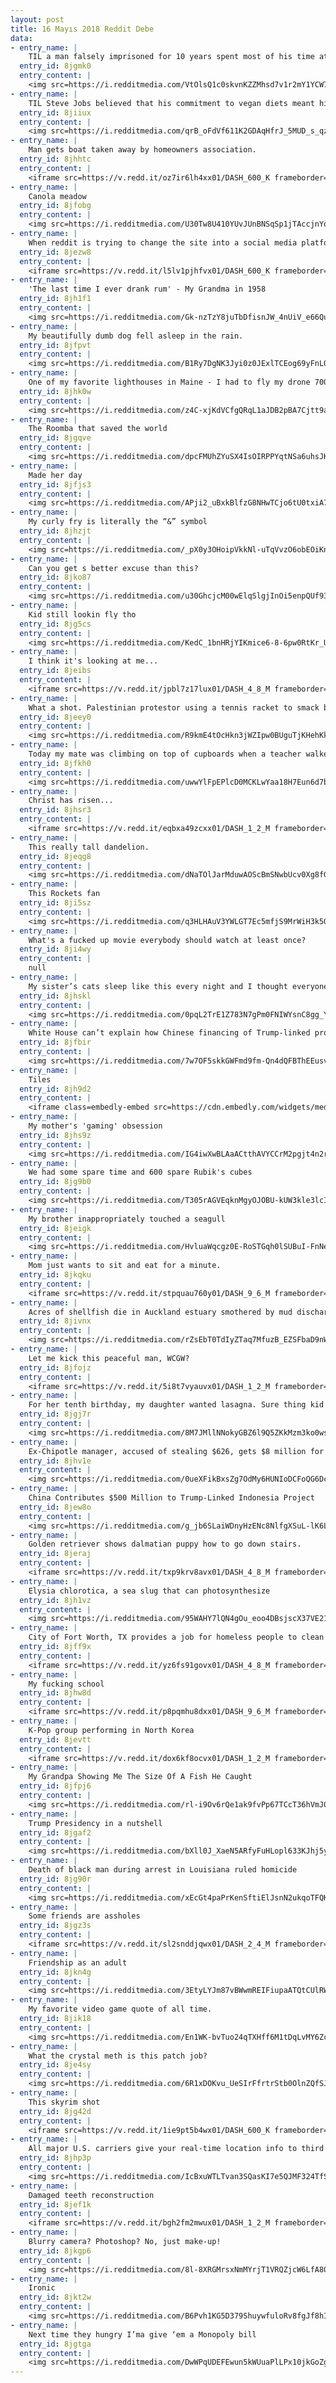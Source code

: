 ```yaml
---
layout: post
title: 16 Mayıs 2018 Reddit Debe
data:
- entry_name: |
    TIL a man falsely imprisoned for 10 years spent most of his time at the library to study law and prove his innocence, and then became a lawyer to help free other people who have been falsely convicted.
  entry_id: 8jgmk0
  entry_content: |
    <img src=https://i.redditmedia.com/VtOlsQ1c0skvnKZZMhsd7v1r2mY1YCW7TA3oDR1BhfA.jpg?s=5fefd2e60da4efe60bff73694c501f8a frameborder=0>
- entry_name: |
    TIL Steve Jobs believed that his commitment to vegan diets meant his body was flushed of mucus and he was free from body odor, so he didn't need to wear deodorant or shower regularly. His former coworkers quote that he was 'very, very wrong'
  entry_id: 8jiiux
  entry_content: |
    <img src=https://i.redditmedia.com/qrB_oFdVf611K2GDAqHfrJ_5MUD_s_qzDYyHIftx3yI.jpg?s=f955970b58202237134c5b8b0a9a67dd frameborder=0>
- entry_name: |
    Man gets boat taken away by homeowners association.
  entry_id: 8jhhtc
  entry_content: |
    <iframe src=https://v.redd.it/oz7ir6lh4xx01/DASH_600_K frameborder=0></iframe>
- entry_name: |
    Canola meadow
  entry_id: 8jfobg
  entry_content: |
    <img src=https://i.redditmedia.com/U30Tw8U410YUvJUnBNSqSp1jTAccjnYqHa0peyR7UDI.jpg?s=787af21637fbeb0dd347a6433e6b314f frameborder=0>
- entry_name: |
    When reddit is trying to change the site into a social media platform
  entry_id: 8jezw8
  entry_content: |
    <iframe src=https://v.redd.it/l5lv1pjhfvx01/DASH_600_K frameborder=0></iframe>
- entry_name: |
    'The last time I ever drank rum' - My Grandma in 1958
  entry_id: 8jh1f1
  entry_content: |
    <img src=https://i.redditmedia.com/Gk-nzTzY8juTbDfisnJW_4nUiV_e66Quy4J5J4XqY1I.jpg?s=0fdf7bf853d46efd82f90f8cea7cf656 frameborder=0>
- entry_name: |
    My beautifully dumb dog fell asleep in the rain.
  entry_id: 8jfpvt
  entry_content: |
    <img src=https://i.redditmedia.com/B1Ry7DgNK3Jyi0z0JExlTCEog69yFnLQj0k6oLjbOOo.jpg?s=1a43a15fb385eacb9f34c8567cbc66de frameborder=0>
- entry_name: |
    One of my favorite lighthouses in Maine - I had to fly my drone 7000ft out into the ocean in order to capture this photo, almost didn't have enough battery to get it back to land.
  entry_id: 8jhk0w
  entry_content: |
    <img src=https://i.redditmedia.com/z4C-xjKdVCfgQRqL1aJDB2pBA7Cjtt9aoHmd5Xqyw68.jpg?s=53233c779256321dd5c30a9b747dea49 frameborder=0>
- entry_name: |
    The Roomba that saved the world
  entry_id: 8jgqve
  entry_content: |
    <img src=https://i.redditmedia.com/dpcFMUhZYuSX4IsOIRPPYqtNSa6uhsJKkv2_w_l2NHQ.jpg?s=533d377e887032a1a137db6d262643e3 frameborder=0>
- entry_name: |
    Made her day
  entry_id: 8jfjs3
  entry_content: |
    <img src=https://i.redditmedia.com/APji2_uBxkBlfzG8NHwTCjo6tU0txiA7gZjo59LgSac.jpg?s=e360ecacc3db0b8a66ae9ef80594e1a4 frameborder=0>
- entry_name: |
    My curly fry is literally the “&” symbol
  entry_id: 8jhzjt
  entry_content: |
    <img src=https://i.redditmedia.com/_pX0y3OHoipVkkNl-uTqVvzO6obEOiKnmMHik9fTfx8.jpg?s=c1b92b74e1dd06ec3c6e4e6ffecc7eb2 frameborder=0>
- entry_name: |
    Can you get s better excuse than this?
  entry_id: 8jko87
  entry_content: |
    <img src=https://i.redditmedia.com/u30GhcjcM00wElqSlgjInOi5enpQUf93ABQGBRALHzw.jpg?s=b9e97c12a7084fb659387c78c668956d frameborder=0>
- entry_name: |
    Kid still lookin fly tho
  entry_id: 8jg5cs
  entry_content: |
    <img src=https://i.redditmedia.com/KedC_1bnHRjYIKmice6-8-6pw0RtKr_UdaVCvtPMmlA.jpg?s=91f2480926bfc75a9e5e475efa91145a frameborder=0>
- entry_name: |
    I think it's looking at me...
  entry_id: 8jeibs
  entry_content: |
    <iframe src=https://v.redd.it/jpbl7z17lux01/DASH_4_8_M frameborder=0></iframe>
- entry_name: |
    What a shot. Palestinian protestor using a tennis racket to smack back a tear gas canister fired by Israeli troops.
  entry_id: 8jeey0
  entry_content: |
    <img src=https://i.redditmedia.com/R9kmE4tOcHkn3jWZIpw0BUguTjKHehKkahn4KeOcRAw.jpg?s=2fc68c078892ba1c26412a314480114f frameborder=0>
- entry_name: |
    Today my mate was climbing on top of cupboards when a teacher walked in, he then decides to pick up a textbook and start reading it as if that will justify his actions xD
  entry_id: 8jfkh0
  entry_content: |
    <img src=https://i.redditmedia.com/uwwYlFpEPlcD0MCKLwYaa18H7Eun6d7b21kD0bI_-A4.jpg?s=ab72eaa224843395c8b034b3f97e0522 frameborder=0>
- entry_name: |
    Christ has risen...
  entry_id: 8jhsr3
  entry_content: |
    <iframe src=https://v.redd.it/eqbxa49zcxx01/DASH_1_2_M frameborder=0></iframe>
- entry_name: |
    This really tall dandelion.
  entry_id: 8jeqg8
  entry_content: |
    <img src=https://i.redditmedia.com/dNaTOlJarMduwAOScBmSNwbUcv0Xg8fGJ24RBB1GYcU.jpg?s=dd23dc7f5162644b3ac73310eb9afb6c frameborder=0>
- entry_name: |
    This Rockets fan
  entry_id: 8ji5sz
  entry_content: |
    <img src=https://i.redditmedia.com/q3HLHAuV3YWLGT7Ec5mfjS9MrWiH3k5QVLHMtJlFY2E.jpg?s=249ceae262e97f626c3ffc4bc9d9bf77 frameborder=0>
- entry_name: |
    What's a fucked up movie everybody should watch at least once?
  entry_id: 8ji4wy
  entry_content: |
    null
- entry_name: |
    My sister’s cats sleep like this every night and I thought everyone should know
  entry_id: 8jhskl
  entry_content: |
    <img src=https://i.redditmedia.com/0pqL2TrE1Z783N7gPm0FNIWYsnC8gg_Yhd4Zz3nIHzE.jpg?s=03e9b1520a8123d500cf3ecad283c829 frameborder=0>
- entry_name: |
    White House can’t explain how Chinese financing of Trump-linked project doesn’t violate Constitution
  entry_id: 8jfbir
  entry_content: |
    <img src=https://i.redditmedia.com/7w7OF5skkGWFmd9fm-Qn4dQFBThEEusvCI26PS-RX9w.jpg?s=80ade3c4fd2d98ba754dacbdf2eb979f frameborder=0>
- entry_name: |
    Tiles
  entry_id: 8jh9d2
  entry_content: |
    <iframe class=embedly-embed src=https://cdn.embedly.com/widgets/media.html?src=https%3A%2F%2Fgfycat.com%2Fifr%2FNarrowMintyAnura&url=https%3A%2F%2Fgfycat.com%2FNarrowMintyAnura&image=https%3A%2F%2Fthumbs.gfycat.com%2FNarrowMintyAnura-size_restricted.gif&key=522baf40bd3911e08d854040d3dc5c07&type=text%2Fhtml&schema=gfycat width=512 height=640 scrolling=no frameborder=0 allowfullscreen></iframe>
- entry_name: |
    My mother's 'gaming' obsession
  entry_id: 8jhs9z
  entry_content: |
    <img src=https://i.redditmedia.com/IG4iwXwBLAaACtthAVYCCrM2pgjt4n2rsw3MbO83wlI.jpg?s=a1d1f6150308d78f2ba06d171f0c6632 frameborder=0>
- entry_name: |
    We had some spare time and 600 spare Rubik's cubes
  entry_id: 8jg9b0
  entry_content: |
    <img src=https://i.redditmedia.com/T305rAGVEqknMgyOJOBU-kUW3kle3lcITREzze83ZG4.jpg?s=e7d30ffec38ebd8df83d3f97e70c02f4 frameborder=0>
- entry_name: |
    My brother inappropriately touched a seagull
  entry_id: 8jeigk
  entry_content: |
    <img src=https://i.redditmedia.com/HvluaWqcgz0E-RoSTGqh0lSUBuI-FnNe6r0fpSm1fjA.jpg?s=b63a4f4177125adc0b939a4d1d9ef660 frameborder=0>
- entry_name: |
    Mom just wants to sit and eat for a minute.
  entry_id: 8jkqku
  entry_content: |
    <iframe src=https://v.redd.it/stpquau760y01/DASH_9_6_M frameborder=0></iframe>
- entry_name: |
    Acres of shellfish die in Auckland estuary smothered by mud discharged from building sites - The mullet no longer fly, the stingrays are few & soon shore birds will follow. It's the most brazen case of violation of the most highly protected area you can get under NZ law.
  entry_id: 8jivnx
  entry_content: |
    <img src=https://i.redditmedia.com/rZsEbT0TdIyZTaq7MfuzB_EZSFbaD9nW__dpHmoHzUo.jpg?s=7e994b3a9a5c54f5aa78740dd4d7b1fc frameborder=0>
- entry_name: |
    Let me kick this peaceful man, WCGW?
  entry_id: 8jfojz
  entry_content: |
    <iframe src=https://v.redd.it/5i8t7vyauvx01/DASH_1_2_M frameborder=0></iframe>
- entry_name: |
    For her tenth birthday, my daughter wanted lasagna. Sure thing kid
  entry_id: 8jgj7r
  entry_content: |
    <img src=https://i.redditmedia.com/8M7JMllNNokyGBZ6l9Q5ZKkMzm3ko0wsTOxAgdUjmf4.jpg?s=0ba928aa8c19bc482c8bb3062d4fe4a0 frameborder=0>
- entry_name: |
    Ex-Chipotle manager, accused of stealing $626, gets $8 million for wrongful termination
  entry_id: 8jhv1e
  entry_content: |
    <img src=https://i.redditmedia.com/0ueXFikBxsZg7OdMy6HUNIoDCFoQG6Dc1ahz9JUA1uE.jpg?s=068c7b4f596874540cd869e0bd209612 frameborder=0>
- entry_name: |
    China Contributes $500 Million to Trump-Linked Indonesia Project
  entry_id: 8jew8o
  entry_content: |
    <img src=https://i.redditmedia.com/g_jb6SLaiWDnyHzENc8NlfgXSuL-lK6Lu9M32unAVus.jpg?s=0354800bd9d398b2b21adeacae798cf1 frameborder=0>
- entry_name: |
    Golden retriever shows dalmatian puppy how to go down stairs.
  entry_id: 8jeraj
  entry_content: |
    <iframe src=https://v.redd.it/txp9krv8avx01/DASH_4_8_M frameborder=0></iframe>
- entry_name: |
    Elysia chlorotica, a sea slug that can photosynthesize
  entry_id: 8jh1vz
  entry_content: |
    <img src=https://i.redditmedia.com/95WAHY7lQN4gOu_eoo4DBsjscX37VE21juKa3hmLoBg.jpg?s=11a0c5d545b0c5b86a5aaf0e12cd7fca frameborder=0>
- entry_name: |
    City of Fort Worth, TX provides a job for homeless people to clean litter off streets so they can display a work history to make them more employable for future jobs
  entry_id: 8jff9x
  entry_content: |
    <iframe src=https://v.redd.it/yz6fs91govx01/DASH_4_8_M frameborder=0></iframe>
- entry_name: |
    My fucking school
  entry_id: 8jhw8d
  entry_content: |
    <iframe src=https://v.redd.it/p8pqmhu8dxx01/DASH_9_6_M frameborder=0></iframe>
- entry_name: |
    K-Pop group performing in North Korea
  entry_id: 8jevtt
  entry_content: |
    <iframe src=https://v.redd.it/dox6kf8ocvx01/DASH_1_2_M frameborder=0></iframe>
- entry_name: |
    My Grandpa Showing Me The Size Of A Fish He Caught
  entry_id: 8jfpj6
  entry_content: |
    <img src=https://i.redditmedia.com/rl-i9Ov6rQe1ak9fvPp67TCcT36hVmJ07B_EVG_K70A.jpg?s=279f904939b23ea81d41403f76b5fdd1 frameborder=0>
- entry_name: |
    Trump Presidency in a nutshell
  entry_id: 8jgaf2
  entry_content: |
    <img src=https://i.redditmedia.com/bXll0J_XaeN5ARfyFuHLopl633KJhj5yw5HGj7uE2Zs.jpg?s=df1af86b9d8173e2c1fbb2a8be072c9b frameborder=0>
- entry_name: |
    Death of black man during arrest in Louisiana ruled homicide
  entry_id: 8jg90r
  entry_content: |
    <img src=https://i.redditmedia.com/xEcGt4paPrKenSftiElJsnN2ukqoTFQK_90OInVN6SI.jpg?s=5e6e59d7a53c13ff1d05d317ab2653d2 frameborder=0>
- entry_name: |
    Some friends are assholes
  entry_id: 8jgz3s
  entry_content: |
    <iframe src=https://v.redd.it/sl2snddjqwx01/DASH_2_4_M frameborder=0></iframe>
- entry_name: |
    Friendship as an adult
  entry_id: 8jkn4g
  entry_content: |
    <img src=https://i.redditmedia.com/3EtyLYJm87vBWwmREIFiupaATQtCUlRWK2r3VD3-gWU.png?s=0dea7be80dfc901d2b57e991a4ec9d47 frameborder=0>
- entry_name: |
    My favorite video game quote of all time.
  entry_id: 8jik18
  entry_content: |
    <img src=https://i.redditmedia.com/En1WK-bvTuo24qTXHff6M1tDqLvMY6Zck1aBDpHESWs.jpg?s=9815b6e4101227e17578cd77e04603d3 frameborder=0>
- entry_name: |
    What the crystal meth is this patch job?
  entry_id: 8je4sy
  entry_content: |
    <img src=https://i.redditmedia.com/6R1xDOKvu_UeSIrFfrtrStb0OlnZQfSJO-B4RT0QigM.jpg?s=ec4ac3cf9feb24ed5cb9b69d03bb065d frameborder=0>
- entry_name: |
    This skyrim shot
  entry_id: 8jg42d
  entry_content: |
    <iframe src=https://v.redd.it/1ie9pt5b4wx01/DASH_600_K frameborder=0></iframe>
- entry_name: |
    All major U.S. carriers give your real-time location info to third parties
  entry_id: 8jhp3p
  entry_content: |
    <img src=https://i.redditmedia.com/IcBxuWTLTvan3SQasKI7e5QJMF324TfSUU3ryyKDdbY.jpg?s=d3a6817792843d7a6654b01e414aa64a frameborder=0>
- entry_name: |
    Damaged teeth reconstruction
  entry_id: 8jef1k
  entry_content: |
    <iframe src=https://v.redd.it/bgh2fm2mwux01/DASH_1_2_M frameborder=0></iframe>
- entry_name: |
    Blurry camera? Photoshop? No, just make-up!
  entry_id: 8jkgp6
  entry_content: |
    <img src=https://i.redditmedia.com/8l-8XRGMrsxNmMYrjT1VRQZjcW6LfA80XAoW_5JAoug.jpg?s=725523caabd95fd51f2b6548adadb1ed frameborder=0>
- entry_name: |
    Ironic
  entry_id: 8jkt2w
  entry_content: |
    <img src=https://i.redditmedia.com/B6Pvh1KG5D379ShuywfuloRv8fgJf8hIWCpFLKnYJA4.png?s=19c3e98ad889a36567d17be1bec9fa39 frameborder=0>
- entry_name: |
    Next time they hungry I’ma give ‘em a Monopoly bill
  entry_id: 8jgtga
  entry_content: |
    <img src=https://i.redditmedia.com/DwWPqUDEFEwun5kWUuaPlLPx10jkGoZgTQE-1WhGNmU.jpg?s=177349e0ee5cddc26be9327c1f3e69be frameborder=0>
---
```

